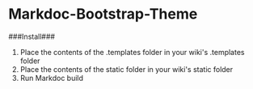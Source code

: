 # Markdoc-Bootstrap-Theme

###Install###
1. Place the contents of the .templates folder in your wiki's .templates folder
2. Place the contents of the static folder in your wiki's static folder
3. Run Markdoc build
